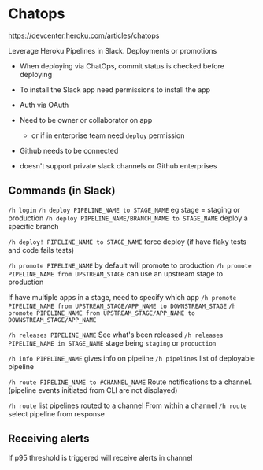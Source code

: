 # Chatops

https://devcenter.heroku.com/articles/chatops

Leverage Heroku Pipelines in Slack. Deployments or promotions

- When deploying via ChatOps, commit status is checked before deploying
- To install the Slack app need permissions to install the app
- Auth via OAuth
- Need to be owner or collaborator on app
    - or if in enterprise team need `deploy` permission
- Github needs to be connected

- doesn't support private slack channels or Github enterprises

## Commands (in Slack)

`/h login` 
`/h deploy PIPELINE_NAME to STAGE_NAME` eg stage  = staging or production
`/h deploy PIPELINE_NAME/BRANCH_NAME to STAGE_NAME` deploy a specific branch

`/h deploy! PIPELINE_NAME to STAGE_NAME` force deploy (if have flaky tests and code fails tests)


`/h promote PIPELINE_NAME` by default will promote to production
`/h promote PIPELINE_NAME from UPSTREAM_STAGE` can use an upstream stage to production


If have multiple apps in a stage, need to specify which app
`/h promote PIPELINE_NAME from UPSTREAM_STAGE/APP_NAME to DOWNSTREAM_STAGE`
`/h promote PIPELINE_NAME from UPSTREAM_STAGE/APP_NAME to DOWNSTREAM_STAGE/APP_NAME`


`/h releases PIPELINE_NAME` See what's been released
`/h releases PIPELINE_NAME in STAGE_NAME` stage being `staging` or `production`



`/h info PIPELINE_NAME` gives info on pipeline
`/h pipelines` list of deployable pipeline

`/h route PIPELINE_NAME to #CHANNEL_NAME` Route notifications to a channel. (pipeline events initiated from CLI are not displayed)

`/h route` list pipelines routed to a channel
From within a channel `/h route` select pipeline from response


## Receiving alerts

If p95 threshold is triggered will receive alerts in channel